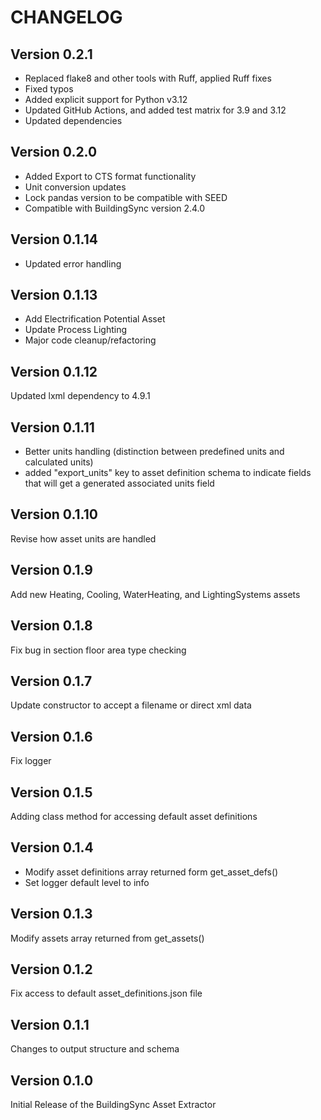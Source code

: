 # CHANGELOG

## Version 0.2.1

- Replaced flake8 and other tools with Ruff, applied Ruff fixes
- Fixed typos
- Added explicit support for Python v3.12
- Updated GitHub Actions, and added test matrix for 3.9 and 3.12
- Updated dependencies

## Version 0.2.0

- Added Export to CTS format functionality
- Unit conversion updates
- Lock pandas version to be compatible with SEED
- Compatible with BuildingSync version 2.4.0

## Version 0.1.14

- Updated error handling

## Version 0.1.13

- Add Electrification Potential Asset
- Update Process Lighting
- Major code cleanup/refactoring

## Version 0.1.12

Updated lxml dependency to 4.9.1

## Version 0.1.11

- Better units handling (distinction between predefined units and calculated units)
- added "export_units" key to asset definition schema to indicate fields that will get a generated associated units field

## Version 0.1.10

Revise how asset units are handled

## Version 0.1.9

Add new Heating, Cooling, WaterHeating, and LightingSystems assets

## Version 0.1.8

Fix bug in section floor area type checking

## Version 0.1.7

Update constructor to accept a filename or direct xml data

## Version 0.1.6

Fix logger

## Version 0.1.5

Adding class method for accessing default asset definitions

## Version 0.1.4

- Modify asset definitions array returned form get_asset_defs()
- Set logger default level to info

## Version 0.1.3

Modify assets array returned from get_assets()

## Version 0.1.2

Fix access to default asset_definitions.json file

## Version 0.1.1

Changes to output structure and schema

## Version 0.1.0

Initial Release of the BuildingSync Asset Extractor
